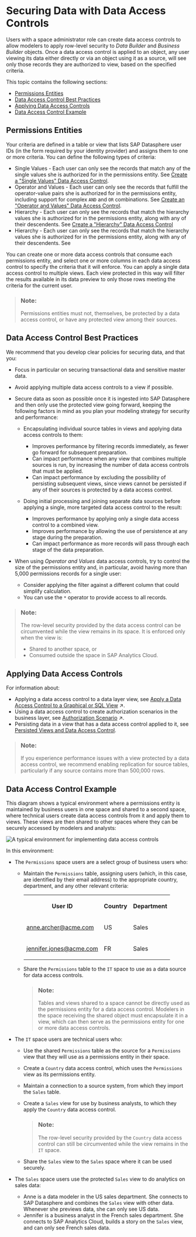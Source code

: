 <!-- loioa032e51c730147c7a1fcac125b4cfe14 -->

# Securing Data with Data Access Controls

Users with a space administrator role can create data access controls to allow modelers to apply row-level security to *Data Builder* and *Business Builder* objects. Once a data access control is applied to an object, any user viewing its data either directly or via an object using it as a source, will see only those records they are authorized to view, based on the specified criteria. 

This topic contains the following sections:

-   [Permissions Entities](securing-data-with-data-access-controls-a032e51.md#loioa032e51c730147c7a1fcac125b4cfe14__section_permissions_entities)
-   [Data Access Control Best Practices](securing-data-with-data-access-controls-a032e51.md#loioa032e51c730147c7a1fcac125b4cfe14__section_best_practices)
-   [Applying Data Access Controls](securing-data-with-data-access-controls-a032e51.md#loioa032e51c730147c7a1fcac125b4cfe14__section_applying)
-   [Data Access Control Example](securing-data-with-data-access-controls-a032e51.md#loioa032e51c730147c7a1fcac125b4cfe14__section_example)



<a name="loioa032e51c730147c7a1fcac125b4cfe14__section_permissions_entities"/>

## Permissions Entities

Your criteria are defined in a table or view that lists SAP Datasphere user IDs \(in the form required by your identity provider\) and assigns them to one or more criteria. You can define the following types of criteria:

-   Single Values - Each user can only see the records that match any of the single values she is authorized for in the permissions entity. See [Create a "Single Values" Data Access Control](create-a-single-values-data-access-control-5246328.md).
-   Operator and Values - Each user can only see the records that fulfill the operator-value pairs she is authorized for in the permissions entity, including support for complex `AND` and `OR` combinations. See [Create an "Operator and Values" Data Access Control](create-an-operator-and-values-data-access-control-501594b.md).
-   Hierarchy - Each user can only see the records that match the hierarchy values she is authorized for in the permissions entity, along with any of their descendents. See [Create a "Hierarchy" Data Access Control](create-a-hierarchy-data-access-control-0afeeed.md)
-   Hierarchy - Each user can only see the records that match the hierarchy values she is authorized for in the permissions entity, along with any of their descendents. See  <?sap-ot O2O class="- topic/xref " href="44ae6289f96949f48781959f9d284578.xml" text="" desc="" xtrc="xref:4" xtrf="file:/home/builder/src/dita-all/atw1743516613947/loiob8faae83b519439fb4ea9d0eb1a5f26e_en-US/src/content/localization/en-us/7f425fdc51734071a1da0f7bac5fba05.xml" output-class="" outputTopicFile="file:/home/builder/tp.net.sf.dita-ot/2.3/plugins/com.elovirta.dita.markdown_1.3.0/xsl/dita2markdownImpl.xsl" ?> 

You can create one or more data access controls that consume each permissions entity, and select one or more columns in each data access control to specify the criteria that it will enforce. You can apply a single data access control to multiple views. Each view protected in this way will filter the results available in its data preview to only those rows meeting the criteria for the current user.

> ### Note:  
> Permissions entities must not, themselves, be protected by a data access control, or have any protected view among their sources.



<a name="loioa032e51c730147c7a1fcac125b4cfe14__section_best_practices"/>

## Data Access Control Best Practices

We recommend that you develop clear policies for securing data, and that you:

-   Focus in particular on securing transactional data and sensitive master data.
-   Avoid applying multiple data access controls to a view if possible.
-   Secure data as soon as possible once it is ingested into SAP Datasphere and then only use the protected view going forward, keeping the following factors in mind as you plan your modeling strategy for security and performance:
    -   Encapsulating individual source tables in views and applying data access controls to them:
        -   Improves performance by filtering records immediately, as fewer go forward for subsequent preparation.
        -   Can impact performance when any view that combines multiple sources is run, by increasing the number of data access controls that must be applied.
        -   Can impact performance by excluding the possibility of persisting subsequent views, since views cannot be persisted if any of their sources is protected by a data access control.

    -   Doing initial processing and joining separate data sources before applying a single, more targeted data access control to the result:
        -   Improves performance by applying only a single data access control to a combined view.
        -   Improves performance by allowing the use of persistence at any stage during the preparation.
        -   Can impact performance as more records will pass through each stage of the data preparation.


-   When using *Operator and Values* data access controls, try to control the size of the permissions entity and, in particular, avoid having more than 5,000 permissions records for a single user:
    -   Consider applying the filter against a different column that could simplify calculation.
    -   You can use the `*` operator to provide access to all records.


> ### Note:  
> The row-level security provided by the data access control can be circumvented while the view remains in its space. It is enforced only when the view is:
> 
> -   Shared to another space, or
> -   Consumed outside the space in SAP Analytics Cloud.



<a name="loioa032e51c730147c7a1fcac125b4cfe14__section_applying"/>

## Applying Data Access Controls

For information about:

-   Applying a data access control to a data layer view, see [Apply a Data Access Control to a Graphical or SQL View](https://help.sap.com/viewer/24f836070a704022a40c15442163e5cf/DEV_CURRENT/en-US/8f79fc80d6134a89a03837a205d340cd.html "You can apply one or more data access controls to a view to control the data that users will see based on the specified criteria.") :arrow_upper_right:.
-   Using a data access control to create authorization scenarios in the business layer, see [Authorization Scenario](https://help.sap.com/viewer/24f836070a704022a40c15442163e5cf/DEV_CURRENT/en-US/46d8c42e1b1f421c9735a7cbc6fdba60.html "Authorization scenarios allow modelers to define which data is relevant to a user's context. They are made available through business entities and can be used in consumption models for specific use-cases.") :arrow_upper_right:.
-   Persisting data in a view that has a data access control applied to it, see [Persisted Views and Data Access Control](../Data-Integration-Monitor/persisted-views-and-data-access-control-7a4a983.md).

> ### Note:  
> If you experience performance issues with a view protected by a data access control, we recommend enabling replication for source tables, particularly if any source contains more than 500,000 rows.



<a name="loioa032e51c730147c7a1fcac125b4cfe14__section_example"/>

## Data Access Control Example

This diagram shows a typical environment where a permissions entity is maintained by business users in one space and shared to a second space, where technical users create data access controls from it and apply them to views. These views are then shared to other spaces where they can be securely accessed by modelers and analysts:

![A typical environment for implementing data access controls](images/DWC_DAC_Example_87d66a9.png)

In this environment:

-   The `Permissions` space users are a select group of business users who:
    -   Maintain the `Permissions` table, assigning users \(which, in this case, are identified by their email address\) to the appropriate country, department, and any other relevant criteria:


        <table>
        <tr>
        <th valign="top">

        User ID
        
        </th>
        <th valign="top">

        Country
        
        </th>
        <th valign="top">

        Department
        
        </th>
        </tr>
        <tr>
        <td valign="top">
        
        anne.archer@acme.com
        
        </td>
        <td valign="top">
        
        US
        
        </td>
        <td valign="top">
        
        Sales
        
        </td>
        </tr>
        <tr>
        <td valign="top">
        
        jennifer.jones@acme.com
        
        </td>
        <td valign="top">
        
        FR
        
        </td>
        <td valign="top">
        
        Sales
        
        </td>
        </tr>
        </table>
        
    -   Share the `Permissions` table to the `IT` space to use as a data source for data access controls.

        > ### Note:  
        > Tables and views shared to a space cannot be directly used as the permissions entity for a data access control. Modelers in the space receiving the shared object must encapsulate it in a view, which can then serve as the permissions entity for one or more data access controls.


-   The `IT` space users are technical users who:
    -   Use the shared `Permissions` table as the source for a `Permissions` view that they will use as a permissions entity in their space.
    -   Create a `Country` data access control, which uses the `Permissions` view as its permissions entity.
    -   Maintain a connection to a source system, from which they import the `Sales` table.
    -   Create a `Sales` view for use by business analysts, to which they apply the `Country` data access control.

        > ### Note:  
        > The row-level security provided by the `Country` data access control can still be circumvented while the view remains in the `IT` space.

    -   Share the `Sales` view to the `Sales` space where it can be used securely.

-   The `Sales` space users use the protected `Sales` view to do analytics on sales data:
    -   Anne is a data modeler in the US sales department. She connects to SAP Datasphere and combines the `Sales` view with other data. Whenever she previews data, she can only see US data.
    -   Jennifer is a business analyst in the French sales department. She connects to SAP Analytics Cloud, builds a story on the `Sales` view, and can only see French sales data.


